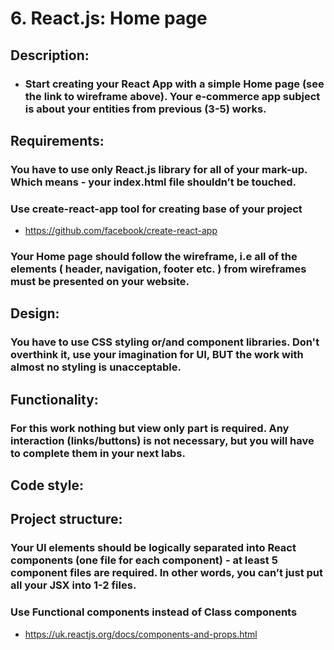 # 6. React.js: Home page

## Description:

- ### Start creating your React App with a simple Home page (see the link to wireframe above). Your e-commerce app subject is about your entities from previous (3-5) works.

## Requirements:

### You have to use only React.js library for all of your mark-up. Which means - your index.html file shouldn’t be touched.

### Use create-react-app tool for creating base of your project

- https://github.com/facebook/create-react-app

### Your Home page should follow the wireframe, i.e all of the elements ( header, navigation, footer etc. ) from wireframes must be presented on your website.

## Design:

### You have to use CSS styling or/and component libraries. Don't overthink it, use your imagination for UI, BUT the work with almost no styling is unacceptable.

## Functionality:

### For this work nothing but view only part is required. Any interaction (links/buttons) is not necessary, but you will have to complete them in your next labs.

## Code style:

## Project structure:

### Your UI elements should be logically separated into React components (one file for each component) - at least 5 component files are required. In other words, you can’t just put all your JSX into 1-2 files.

### Use Functional components instead of Class components

- https://uk.reactjs.org/docs/components-and-props.html
